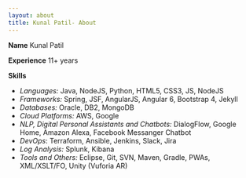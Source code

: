 ```yaml
---
layout: about
title: Kunal Patil- About
---
```


**Name** Kunal Patil

**Experience** 11+ years

**Skills**
- *Languages:* Java, NodeJS, Python, HTML5, CSS3, JS, NodeJS
- *Frameworks:* Spring, JSF, AngularJS, Angular 6, Bootstrap 4, Jekyll
- *Databases:* Oracle, DB2, MongoDB
- *Cloud Platforms:* AWS, Google
- *NLP, Digital Personal Assistants and Chatbots:* DialogFlow, Google Home, Amazon Alexa, Facebook Messanger Chatbot
- *DevOps*: Terraform, Ansible, Jenkins, Slack, Jira
- *Log Analysis:* Splunk, Kibana
- *Tools and Others:* Eclipse, Git, SVN, Maven, Gradle, PWAs, XML/XSLT/FO, Unity (Vuforia AR)

